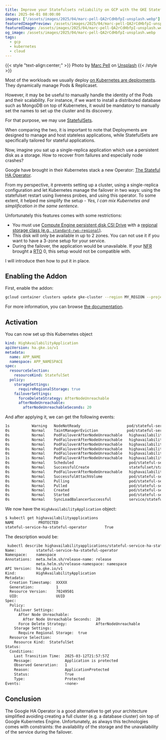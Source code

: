 ```yaml
---
title: Improve your Statefulsets reliability on GCP with the GKE Stateful HA Operator
date: 2025-04-01 08:00:00
images: ["/assets/images/2025/04/marc-pell-QA2rCdHbfpI-unsplash.webp"]
featuredImagePreview: /assets/images/2025/04/marc-pell-QA2rCdHbfpI-unsplash.webp
featuredImage: /assets/images/2025/04/marc-pell-QA2rCdHbfpI-unsplash.webp
og_image: /assets/images/2025/04/marc-pell-QA2rCdHbfpI-unsplash.webp 
tags:
  - gcp
  - kubernetes
  - cloud
---
```

{{< style "text-align:center;" >}}
Photo by <a href="https://unsplash.com/@blinky264?utm_content=creditCopyText&utm_medium=referral&utm_source=unsplash">Marc Pell</a> on <a href="https://unsplash.com/photos/a-red-and-white-coffee-cup-sitting-on-top-of-a-wooden-table-QA2rCdHbfpI?utm_content=creditCopyText&utm_medium=referral&utm_source=unsplash">Unsplash</a>
{{< /style >}}      


Most of the workloads we usually deploy [on Kubernetes are deployments](https://kubernetes.io/docs/concepts/workloads/controllers/deployment/). 
They dynamically manage Pods & Replicaset.

However, it may be be useful to manually handle the identity of the Pods and their scalability. For instance, if we want to install a distributed database such as MongoDB on top of Kubernetes, it would be mandatory to manually set the names to set up the cluster and its discovery.

For that purpose, we may use [StatefulSets](https://kubernetes.io/docs/concepts/workloads/controllers/statefulset/).

When comparing the two, it is important to note that Deployments are designed to manage and host stateless applications, while StatefulSets are specifically tailored for stateful applications.

Now, imagine you sat up a single-replica application which use a persistent disk as a storage. How to recover from failures and especially node crashes?

Google have brought in their Kubernetes stack a new Operator: [The Stateful HA Operator](https://cloud.google.com/kubernetes-engine/docs/how-to/stateful-ha). 

From my perspective, it prevents setting up a cluster, using a single-replica configuration and let Kubernetes manage the failover in two ways: using the statefulset restart using liveness probes, and using this operator. To some extent, it helped me simplify the setup - _Yes, I can mix Kubernetes and simplification in the same sentence_.

Unfortunately this features comes with some restrictions:
- You must use [Compute Engine persistent disk CSI Drive](https://cloud.google.com/kubernetes-engine/docs/how-to/persistent-volumes/gce-pd-csi-driver) with a [regional storage class (e.g., ``standard-rwo-regional``)](https://cloud.google.com/kubernetes-engine/docs/concepts/persistent-volumes).
- This disk will only be available in up to 2 zones. You can not use it if you want to have a 3-zone setup for your service.
- During the failover, the application would be unavailable. If your [NFR](https://en.wikipedia.org/wiki/Non-functional_requirement) brought a [RTO](https://en.wikipedia.org/wiki/RTO) 0, this setup would not be compatible with.

I will introduce then how to put it in place.

## Enabling the Addon

First, enable the addon:

```bash
gcloud container clusters update gke-cluster --region MY_REGION --project MY_GCP_PROJECT --update-addons=StatefulHA=ENABLED
``` 

For more information, you can browse [the documentation](https://cloud.google.com/kubernetes-engine/docs/how-to/stateful-ha).

## Activation

You can now set up this Kubernetes object 

```yaml
kind: HighAvailabilityApplication
apiVersion: ha.gke.io/v1
metadata:
  name: APP_NAME
  namespace: APP_NAMESPACE
spec:
  resourceSelection:
    resourceKind: StatefulSet
  policy:
    storageSettings:
      requireRegionalStorage: true
    failoverSettings:
      forceDeleteStrategy: AfterNodeUnreachable
      afterNodeUnreachable:
        afterNodeUnreachableSeconds: 20
```

And after applying it, we can get the following events:


```bash
1s          Warning   NodeNotReady                     pod/stateful-service-ha-stateful-operator-0                                                       Node is not ready
0s          Normal    TaintManagerEviction             pod/stateful-service-ha-stateful-operator-0                                                       Marking for deletion Pod namespace/stateful-service-ha-stateful-operator-0
0s          Normal    PodFailoverAfterNodeUnreachable   highavailabilityapplication/stateful-service-ha-stateful-operator                                 Triggering failover for pod stateful-service-ha-stateful-operator-0
0s          Normal    PodFailoverAfterNodeUnreachable   highavailabilityapplication/stateful-service-ha-stateful-operator                                 Triggering failover for pod stateful-service-ha-stateful-operator-0
0s          Normal    PodFailoverAfterNodeUnreachable   highavailabilityapplication/stateful-service-ha-stateful-operator                                 Triggering failover for pod stateful-service-ha-stateful-operator-0
0s          Normal    PodFailoverAfterNodeUnreachable   highavailabilityapplication/stateful-service-ha-stateful-operator                                 Triggering failover for pod stateful-service-ha-stateful-operator-0
0s          Normal    PodFailoverAfterNodeUnreachable   highavailabilityapplication/stateful-service-ha-stateful-operator                                 Failover for pod stateful-service-ha-stateful-operator-0 successful
1s          Normal    PodFailoverAfterNodeUnreachable   highavailabilityapplication/stateful-service-ha-stateful-operator                                 Triggering failover for pod stateful-service-ha-stateful-operator-0
0s          Normal    Scheduled                         pod/stateful-service-ha-stateful-operator-0                                                       Successfully assigned namespace/stateful-service-ha-stateful-operator-0 to gke-gke-cluster-dev-node-pool20250114-5e2dc459-pafo
0s          Normal    SuccessfulCreate                  statefulset/stateful-service-ha-stateful-operator                                                 create Pod stateful-service-ha-stateful-operator-0 in StatefulSet stateful-service-ha-stateful-operator successful
0s          Normal    PodFailoverAfterNodeUnreachable   highavailabilityapplication/stateful-service-ha-stateful-operator                                 Triggering failover for pod stateful-service-ha-stateful-operator-0
0s          Normal    SuccessfulAttachVolume            pod/stateful-service-ha-stateful-operator-0                                                       AttachVolume.Attach succeeded for volume "pvc-8839935b-6637-4f70-b5b8-17e2bbf31b04"
0s          Normal    Pulling                           pod/stateful-service-ha-stateful-operator-0                                                       Pulling image "DOCKER_IMAGE"
0s          Normal    Pulled                            pod/stateful-service-ha-stateful-operator-0                                                       Successfully pulled image "DOCKER_IMAGE" in 694ms (694ms including waiting). Image size: XXXX bytes.
0s          Normal    Created                           pod/stateful-service-ha-stateful-operator-0                                                       Created container stateful-service-ha-stateful-operator
0s          Normal    Started                           pod/stateful-service-ha-stateful-operator-0                                                       Started container stateful-service-ha-stateful-operator
0s          Normal    SyncLoadBalancerSuccessful        service/stateful-service-ha-stateful-operator                                                     Successfully ensured IPv4 External LoadBalancer resources
```

We now have the ``HighAvailabilityApplication`` object:

```bash
$ kubectl get highavailabilityapplications
NAME           PROTECTED
stateful-service-ha-stateful-operator        True
```

The description would be:

```bash
 kubectl describe highavailabilityapplications/stateful-service-ha-stateful-operator
Name:         stateful-service-ha-stateful-operator
Namespace:    namespace
Annotations:  meta.helm.sh/release-name: release
              meta.helm.sh/release-namespace: namespace
API Version:  ha.gke.io/v1
Kind:         HighAvailabilityApplication
Metadata:
  Creation Timestamp:  XXXXX
  Generation:          1
  Resource Version:    70249501
  UID:                 UUID
Spec:
  Policy:
    Failover Settings:
      After Node Unreachable:
        After Node Unreachable Seconds:  20
      Force Delete Strategy:             AfterNodeUnreachable
    Storage Settings:
      Require Regional Storage:  true
  Resource Selection:
    Resource Kind:  StatefulSet
Status:
  Conditions:
    Last Transition Time:  2025-03-12T21:57:57Z
    Message:               Application is protected
    Observed Generation:   1
    Reason:                ApplicationProtected
    Status:                True
    Type:                  Protected
Events:                    <none>
```


## Conclusion
The Google HA Operator is a good alternative to get your architecture simplified avoiding creating a full cluster (e.g. a database cluster) oin top of Google Kubernetes Engine.
Unfortunately, as always this technologies comes with constraints: the availability of the storage and the unavailability of the service during the failover.